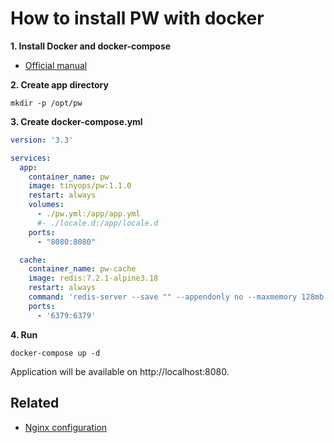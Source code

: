 # How to install PW with docker

**1. Install Docker and docker-compose**

- [Official manual](https://docs.docker.com/engine/install/)

**2. Create app directory**

```shell
mkdir -p /opt/pw
```

**3. Create docker-compose.yml**

```yaml
version: '3.3'

services:
  app:
    container_name: pw
    image: tinyops/pw:1.1.0
    restart: always
    volumes:
      - ./pw.yml:/app/app.yml
      #- ./locale.d:/app/locale.d
    ports:
      - "8080:8080"

  cache:
    container_name: pw-cache
    image: redis:7.2.1-alpine3.18
    restart: always
    command: 'redis-server --save "" --appendonly no --maxmemory 128mb'
    ports:
      - '6379:6379'
```

**4. Run**

```shell
docker-compose up -d
```

Application will be available on http://localhost:8080.

## Related

- [Nginx configuration](NGINX.md)